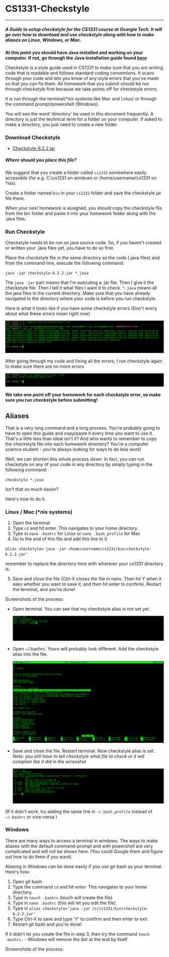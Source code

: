 # CS1331-Checkstyle
---
##### A Guide to setup checkstyle for the CS1331 course at Georgia Tech. It will go over how to download and use checkstyle along with how to make aliases on Linux, Windows, or Mac.

**At this point you should have Java installed and working on your computer. If not, go through the Java installation guide found [here](http://cs1331.org/resources.html)**

Checkstyle is a style guide used in CS1331 to make sure that you are writing code that is readable and follows standard coding conventions. It scans through your code and lets you know of any style errors that you've made so that you can fix them. All homework that you submit should be run through checkstyle first because we take points off for checkstyle errors.

It is run through the terminal(\*nix systems like Mac and Linux) or through the command prompt/powershell (Windows).

You will see the word 'directory' be used in this document frequently. A directory is just the technical term for a folder on your computer. If asked to make a directory, you just need to create a new folder.

### Download Checkstyle

  - [Checkstyle-6.2.2.jar](http://cs1331.org/resources/checkstyle-6.2.2.jar)

##### Where should you place this file?

We suggest that you create a folder called `cs1331` somewhere easily accessible (for e.g. C:\cs1331 on windows or /home/username/cs1331 on *nix).

Create a folder named `bin` in your `cs1331` folder and save the checkstyle jar file there.

When your next homework is assigned, you should copy the checkstyle file from the bin folder and paste it into your homework folder along with the .java files.

### Run Checkstyle

Checkstyle needs to be run on java source code. So, if you haven't created or written your .java files yet, you have to do so first.

Place the checkstyle file in the same directory as the code (.java files) and from the command-line, execute the following command:

`java -jar checkstyle-6.2.2.jar *.java`

The `java -jar` part means that I'm executing a .jar file. Then I give it the checkstyle file. Then I tell it what files I want it to check. `*.java` means all the java files in the current directory.
Make sure that you have already navigated to the directory where your code is before you run checkstyle.

Here is what it looks like if you have some checkstyle errors (Don't worry about what these errors mean right now)

![with-errors](./errors.png)

After going through my code and fixing all the errors, I run checkstyle again to make sure there are no more errors

![without-errors](./no-errors.png)

**We take one point off your homework for each checkstyle error, so make sure you run checkstyle before submitting!**

## Aliases

That is a very long command and a long process. You're probably going to have to open this guide and copy/paste it every time you want to use it. That's a little less than ideal isn't it? And who wants to remember to copy the checkstyle file into each homework directory? You're a computer science student - you're always looking for ways to do less work!

Well, we can shorten this whole process down. In fact, you can run checkstyle on any of your code in any directory by simply typing in the following command:

`checkstyle *.java`

Isn't that so much easier?

Here's how to do it.

### Linux / Mac (\*nix systems)

1. Open the terminal
2. Type `cd` and hit enter. This navigates to your home directory.
3. Type in `nano .bashrc` for Linux or `nano .bash_profile` for Mac
4. Go to the end of this file and add this line to it

 `alias checkstyle='java -jar /home/username/cs1331/bin/checkstyle-6.2.2.jar'`

 remember to replace the directory here with wherever your cs1331 directory is.

5. Save and close the file (Ctrl-X closes the file in nano. Then hit Y when it asks whether you want to save it, and then hit enter to confirm). Restart the terminal, and you're done!

Screenshots of the process:

* Open terminal. You can see that my checkstyle alias is not set yet.

  ![open-terminal](./alias-linux-1.png)

* Open ~/.bashrc. Yours will probably look different. Add the checkstyle alias into the file.

  ![add-alias](./alias-linux-2.png)

* Save and close the file. Restart terminal. Now checkstyle alias is set. *Note: you still have to tell checkstyle what file to check or it will complain like it did in the screeshot*

  ![alias-added](./alias-linux-3.png)

(If it didn't work, try adding the same line in `~/.bash_profile` instead of `~/.bashrc` or vice-versa  )


### Windows

There are many ways to access a terminal in windows. The ways to make aliases with the default command-prompt and with powershell are very complicated and will not be shown here. (You could Google them and figure out how to do them if you want).

Aliasing in Windows can be done easily if you use git bash as your terminal. Here's how:

1. Open git bash
2. Type the command `cd` and hit enter. This navigates to your home directory.
3. Type in `touch .bashrc` (touch will create the file)
4. Type in `nano .bashrc` (this will let you edit the file)
5. Type in `alias checkstyle='java -jar /c/cs1331/bin/checkstyle-6.2.2.jar'`
6. Type Ctrl-X to save and type 'Y' to confirm and then enter to exit.
7. Restart git bash and you're done!

If it didn't let you create the file in step 3, then try the command `touch .bashrc.` - Windows will remove the dot at the end by itself.

Screenshots of the process:
